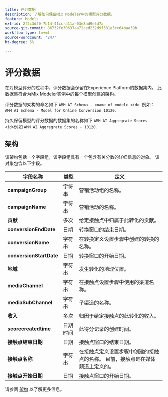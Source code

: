```yaml
---
title: 评分数据
description: 了解如何保留Mix Modeler中的模型评分数据。
feature: Models
exl-id: 2f2c3d20-7b14-41cc-a11a-03e8ad9e5d7a
source-git-commit: 86732fe30637aa72ced232d9f331a3cc64baa39b
workflow-type: tm+mt
source-wordcount: '247'
ht-degree: 5%

---
```


# 评分数据

在对模型评分的过程中，评分数据会保留在Experience Platform的数据集内。 此数据集符合为Mix Modeler实例中的每个模型创建的架构。

评分数据的架构的命名如下 `AMM AI Schema - <name of model> <id>`. 例如： `AMM AI Schema - Model for Online Conversion 10120`.

持久保留模型的评分数据的数据集的名称如下 `AMM AI Aggregrate Scores - <id>`例如 `AMM AI Aggregrate Scores - 10120`.


## 架构

该架构包括一个字段组，该字段组具有一个包含有关分数的详细信息的对象。 该对象包含以下字段。

| 字段名称 | 类型 | 定义 |
|---|---|---|
| **campaignGroup** | 字符串 | 营销活动组的名称。 |
| **campaignName** | 字符串 | 营销活动的名称。 |
| **贡献** | 多次 | 给定接触点中归属于此转化的贡献。 |
| **conversionEndDate** | 日期 | 转换窗口的结束日期。 |
| **conversionName** | 字符串 | 在转换定义设置步骤中创建的转换的名称。 |
| **conversionStartDate** | 日期 | 转换窗口的开始日期。 |
| **地域** | 字符串 | 发生转化的地理位置。 |
| **mediaChannel** | 字符串 | 在接触点设置步骤中使用的渠道名称。 |
| **mediaSubChannel** | 字符串 | 子渠道的名称。 |
| **收入** | 多次 | 归因于给定接触点的此转化的收入。 |
| **scorecreatedtime** | 日期时间 | 此得分记录的创建时间。 |
| **接触点结束日期** | 日期 | 接触点窗口的结束日期。 |
| **接触点名称** | 字符串 | 在接触点定义设置步骤中创建的接触点的名称。 目前，接触点是在媒体频道上定义的。 |
| **接触点开始日期** | 日期 | 接触点窗口的开始日期。 |

请参阅 [架构](../ingest-data/schemas.md) 以了解更多信息。
